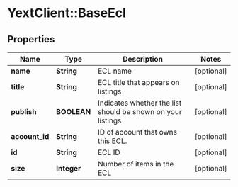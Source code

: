 # YextClient::BaseEcl

## Properties
Name | Type | Description | Notes
------------ | ------------- | ------------- | -------------
**name** | **String** | ECL name | [optional] 
**title** | **String** | ECL title that appears on listings | [optional] 
**publish** | **BOOLEAN** | Indicates whether the list should be shown on your listings | [optional] 
**account_id** | **String** | ID of account that owns this ECL. | [optional] 
**id** | **String** | ECL ID | [optional] 
**size** | **Integer** | Number of items in the ECL | [optional] 


